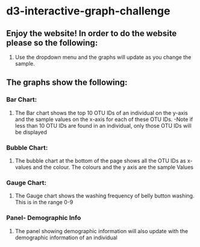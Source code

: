 # d3-interactive-graph-challenge

## Enjoy the website!  In order to do the website please so the following:

1. Use the dropdown menu and the graphs will update as you change the sample. 

## The graphs show the following:

### Bar Chart:
1. The Bar chart shows the top 10 OTU IDs of an individual on the y-axis and the sample values on the x-axis for each of these OTU IDs. 
-Note if less than 10 OTU IDs are found in an individual, only those OTU IDs will be displayed 
### Bubble Chart:
1. The bubble chart at the bottom of the page shows all the OTU IDs as x-values and the colour. The colours and the y axis are the sample Values 
### Gauge Chart:
1. The Gauge chart shows the washing frequency of belly button washing. This is in the range 0-9
###  Panel- Demographic Info
1. The panel showing demographic information will also update with the demographic information of an individual
